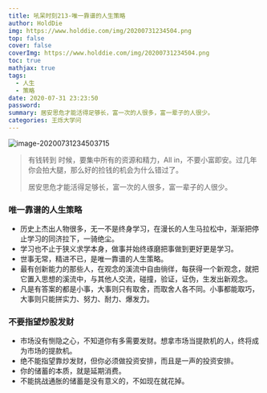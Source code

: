 ```yaml
---
title: 吼呆时刻213-唯一靠谱的人生策略
author: HoldDie
img: https://www.holddie.com/img/20200731234504.png
top: false
cover: false
coverImg: https://www.holddie.com/img/20200731234504.png
toc: true
mathjax: true
tags:
  - 人生
  - 策略
date: 2020-07-31 23:23:50
password:
summary: 居安思危才能活得足够长，富一次的人很多，富一辈子的人很少。
categories: 王烁大学问
---
```


![image-20200731234503715](https://www.holddie.com/img/20200731234504.png)

> 有钱转到 时候，要集中所有的资源和精力，All in，不要小富即安。过几年你会拍大腿，那么好的捡钱的机会为什么错过了。
>
> 居安思危才能活得足够长，富一次的人很多，富一辈子的人很少。

### 唯一靠谱的人生策略

- 历史上杰出人物很多，无一不是终身学习，在漫长的人生马拉松中，渐渐把停止学习的同济拉下，一骑绝尘。
- 学习也不止于狭义求学本身，做事并始终琢磨把事做到更好更是学习。
- 世事无常，精进不已，是唯一靠谱的人生策略。
- 最有创新能力的那些人，在观念的溪流中自由徜徉，每获得一个新观念，就把它置入思想的溪流中，与其他人交流，碰撞，验证，证伪，生发出新观念。
- 凡是有答案的都是小事，大事则只有取舍，而取舍人各不同。小事都能取巧，大事则只能拼实力、努力、耐力、爆发力。

### 不要指望炒股发财

- 市场没有恻隐之心，不知道你有多需要发财。想拿市场当提款机的人，终将成为市场的提款机。
- 绝不能指望靠炒发财，但你必须做投资安排，而且是一声的投资安排。
- 你的储蓄的本质，就是延期消费。
- 不能挑战通胀的储蓄是没有意义的，不如现在就花掉。